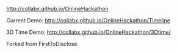  http://collabx.github.io/OnlineHackathon
 
 Current Demo: http://collabx.github.io/OnlineHackathon/Timeline
 
 3D Time Demo: http://collabx.github.io/OnlineHackathon/3Dtime/
 
 Forked from FirstToDisclose
